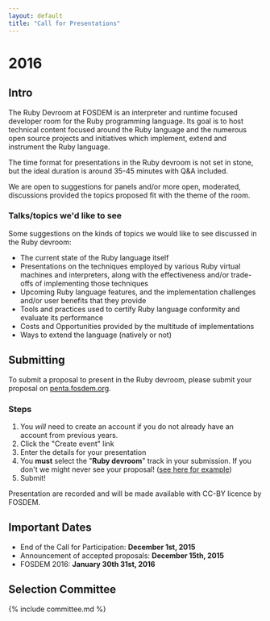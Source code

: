 ```yaml
---
layout: default
title: "Call for Presentations"
---
```


# 2016

## Intro

The Ruby Devroom at FOSDEM is an interpreter and runtime focused developer room for the Ruby programming language. Its goal is to host technical content focused around the Ruby
language and the numerous open source projects and initiatives which implement,
extend and instrument the Ruby language.

The time format for presentations in the Ruby devroom is not set in stone, but
the ideal duration is around 35-45 minutes with Q&A included.

We are open to suggestions for panels and/or more open, moderated, discussions
provided the topics proposed fit with the theme of the room.

### Talks/topics we'd like to see

Some suggestions on the kinds of topics we would like to see discussed in the
Ruby devroom:

* The current state of the Ruby language itself
* Presentations on the techniques employed by various Ruby virtual machines and
  interpreters, along with the effectiveness and/or trade-offs of implementing
  those techniques
* Upcoming Ruby language features, and the implementation challenges and/or
  user benefits that they provide
* Tools and practices used to certify Ruby language conformity and evaluate its
  performance
* Costs and Opportunities provided by the multitude of implementations
* Ways to extend the language (natively or not)


## Submitting

To submit a proposal to present in the Ruby devroom, please submit your
proposal on [penta.fosdem.org](https://penta.fosdem.org/submission/FOSDEM16).

### Steps

1. You *will* need to create an account if you do not already have an account from previous years.
1. Click the "Create event" link
1. Enter the details for your presentation
1. You **must** select the "**Ruby devroom**" track in your submission. If you
   don't we might never see your proposal! ([see here for
example](/images/track_selection.png))
1. Submit!


Presentation are recorded and will be made available with CC-BY licence by
FOSDEM.


## Important Dates

* End of the Call for Participation: **December 1st, 2015**
* Announcement of accepted proposals: **December 15th, 2015**
* FOSDEM 2016: **January 30th 31st, 2016**

## Selection Committee

{% include committee.md %}
